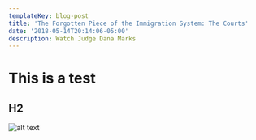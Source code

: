 ```yaml
---
templateKey: blog-post
title: 'The Forgotten Piece of the Immigration System: The Courts'
date: '2018-05-14T20:14:06-05:00'
description: Watch Judge Dana Marks
---
```


# This is a test

## H2

![alt text](/img/chemex.jpg)
